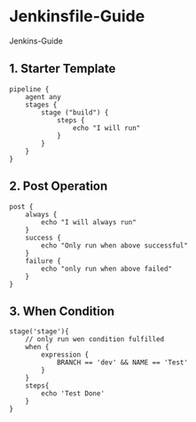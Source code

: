 # Jenkinsfile-Guide

Jenkins-Guide

## 1. Starter Template

```JenkinsFile
pipeline {
    agent any
    stages {
        stage ("build") {
            steps {
                echo "I will run"
            }
        }
    }
}
```

## 2. Post Operation

```
post {
    always {
        echo "I will always run"
    }
    success {
        echo "Only run when above successful"
    }
    failure {
        echo "only run when above failed"
    }
}
```

## 3. When Condition

```
stage('stage'){
    // only run wen condition fulfilled
    when {
        expression {
            BRANCH == 'dev' && NAME == 'Test'
        }
    }
    steps{
        echo 'Test Done'
    }
}
```
